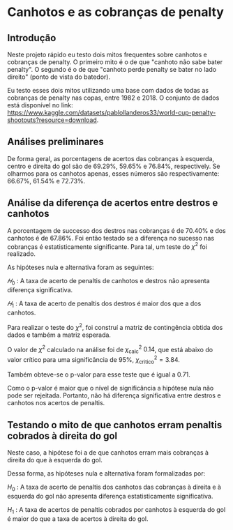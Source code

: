 # Canhotos e as cobranças de penalty

## Introdução

Neste projeto rápido eu testo dois mitos frequentes sobre canhotos e cobranças de penalty. O primeiro mito é o de que "canhoto não sabe bater penalty". O segundo é o de que "canhoto perde penalty se bater no lado direito" (ponto de vista do batedor).

Eu testo esses dois mitos utilizando uma base com dados de todas as cobranças de penalty nas copas, entre 1982 e 2018. O conjunto de dados está disponível no link: https://www.kaggle.com/datasets/pablollanderos33/world-cup-penalty-shootouts?resource=download. 

## Análises preliminares

De forma geral, as porcentagens de acertos das cobranças à esquerda, centro e direita do gol são de 69.29%, 59.65% e 76.84%, respectively. Se olharmos para os canhotos apenas, esses números são respectivamente: 66.67%, 61.54% e 72.73%.

## Análise da diferença de acertos entre destros e canhotos

A porcentagem de successo dos destros nas cobranças é de 70.40% e dos canhotos é de 67.86%. Foi então testado se a diferença no sucesso nas cobranças é estatisticamente significante. Para tal, um teste do $\chi^2$ foi realizado.

As hipóteses nula e alternativa foram as seguintes:

$𝐻_0$ : A taxa de acerto de penaltis de canhotos e destros não apresenta diferença significativa.

$𝐻_1$ : A taxa de acerto de penaltis dos destros é maior dos que a dos canhotos.

Para realizar o teste do $\chi^2$, foi construí a matriz de contingência obtida dos dados e também a matriz esperada.

O valor de $\chi^2$ calculado na análise foi de $\chi^2_{\text{calc}} ~ 0.14$, que está abaixo do valor crítico para uma significância de 95%, $\chi^2_{\text{critico}} = 3.84.$

Também obteve-se o p-valor para esse teste que é igual a 0.71. 

Como o p-valor é maior que o nível de significância a hipótese nula não pode ser rejeitada. Portanto, não há diferença significativa entre destros e canhotos nos acertos de penaltis.

## Testando o mito de que canhotos erram penaltis cobrados à direita do gol

Neste caso, a hipótese foi a de que canhotos erram mais cobranças à direita do que à esquerda do gol.

Dessa forma, as hipóteses nula e alternativa foram formalizadas por:

$H_0$ : A taxa de acerto de penaltis dos canhotos das cobranças à direita e à esquerda do gol não apresenta diferença estatisticamente significativa.

$H_1$ : A taxa de acertos de penaltis cobrados por canhotos à esquerda do gol é maior do que a taxa de acertos à direita do gol.


